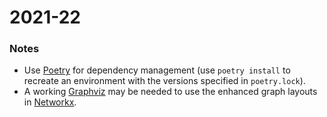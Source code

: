 # 2021-22

### Notes

* Use [Poetry](https://python-poetry.org/) for dependency management (use `poetry install` to recreate an environment with the versions specified in `poetry.lock`).
* A working [Graphviz](https://graphviz.org/) may be needed to use the enhanced graph layouts in [Networkx](https://networkx.org/).